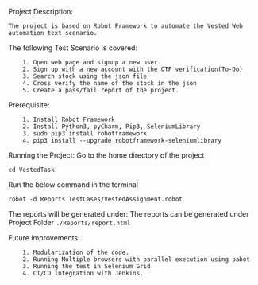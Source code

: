 Project Description:
```
The project is based on Robot Framework to automate the Vested Web automation text scenario.
```

The following Test Scenario is covered:
```
    1. Open web page and signup a new user. 
    2. Sign up with a new account with the OTP verification(To-Do)
    3. Search stock using the json file
    4. Cross verify the name of the stock in the json
    5. Create a pass/fail report of the project.
```

Prerequisite:
```
    1. Install Robot Framework
    2. Install Python3, pyCharm, Pip3, SeleniumLibrary
    3. sudo pip3 install robotframework
    4. pip3 install --upgrade robotframework-seleniumlibrary
```


Running the Project:
Go to the home directory of the project
```
cd VestedTask
```
Run the below command in the terminal

```
robot -d Reports TestCases/VestedAssignment.robot
```

The reports will be generated under:
The reports can be generated under Project Folder ``` ./Reports/report.html ```



Future Improvements:
```
    1. Modularization of the code.
    2. Running Multiple browsers with parallel execution using pabot
    3. Running the test in Selenium Grid
    4. CI/CD integration with Jenkins.
```


